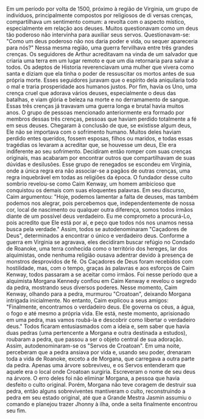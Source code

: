   Em um período por volta de 1500, próximo à região de Virginia, um grupo de indivíduos, principalmente compostos por religiosos de di  versas crenças, compartilhava um sentimento comum: a revolta com o aspecto místico, especialmente em relação aos deuses. Muitos questionavam como um deus tão poderoso não intervinha para auxiliar seus servos. Questionavam-se: "Como um deus poderoso não nos daria poder e vida, ou sequer apareceria para nós?"
  Nessa mesma região, uma guerra fervilhava entre três grandes crenças. Os seguidores de Arthur acreditavam na vinda de um salvador que criaria uma terra em um lugar remoto e que um dia retornaria para salvar a todos. Os adeptos de Historia reverenciavam uma mulher que vivera como santa e diziam que ela tinha o poder de ressuscitar os mortos antes de sua própria morte. Esses seguidores juravam que o espírito dela aniquilaria todo o mal e traria prosperidade aos humanos justos. Por fim, havia os Uno, uma crença cruel que adorava vários deuses, especialmente o deus das batalhas, e viam glória e beleza na morte e no derramamento de sangue.
  Essas três crenças já travavam uma guerra longa e brutal havia muitos anos. O grupo de pessoas mencionado anteriormente era formado por membros dessas três crenças, pessoas que haviam perdido totalmente a fé em seus deuses. Chegaram à conclusão de que, se existisse algum deus, Ele não se importava com o sofrimento humano. Muitos deles haviam perdido entes queridos, fossem esposas, filhos ou maridos, e todas essas tragédias os levaram a acreditar que, se houvesse um deus, Ele era indiferente ao seu sofrimento.
Decidiram então romper com suas crenças originais, mas acabaram por encontrar outros que compartilhavam de suas dúvidas e desilusões. Esse grupo de renegados se escondeu em Virginia, onde a única regra era não associar-se a pagãos de outras crenças, uma regra inquebrável em todas as religiões da época.
  O fundador desse culto sombrio revelou-se como Caim Kenway, um homem ambicioso que conquistou os demais com suas eloquentes palavras. Em seu discurso, Caim argumentou: "Hoje, podemos lamentar a falta de deuses, mas também podemos nos alegrar, pois percebemos que, independentemente de nossa cor, local de nascimento ou qualquer outra diferença, somos todos irmãos diante de um possível deus verdadeiro. Eu me comprometo a procurá-Lo, pois acredito que Ele está por aí, e peço que todos nós nos unamos nessa busca pela verdade."
Assim, todos se autodenominaram "Caçadores de Deus", determinados a encontrar o único e verdadeiro deus. Conforme a guerra em Virginia se agravava, eles decidiram buscar refúgio no Condado de Roanoke, uma terra conhecida como o território dos hereges, lar dos alquimistas, onde nenhuma religião ousava adentrar devido à presença de monstros desprovidos de fé.
  Os Caçadores de Deus foram recebidos com hostilidade, mas, com o tempo, graças às palavras e aos esforços de Caim Kenway, todos passaram a se aceitar como irmãos. Foi nesse período que a alquimista Morgana Kennedy confiou em Caim Kenway e revelou o segredo da pedra, mostrando seus diversos poderes.
Nesse momento, Caim Kenway, olhando para a pedra, murmurou "Croatoan", deixando Morgana intrigada inicialmente. No entanto, Caim explicou a seus amigos: "Finalmente, encontramos o verdadeiro deus. Ele governa os céus, a água, o fogo e até mesmo a própria vida. Ele está, neste momento, aprisionado em uma pedra, mas vamos roubá-la e descobrir como libertar o verdadeiro deus."
Todos ficaram entusiasmados com a ideia e, sem saber que havia duas pedras (uma pertencente a Morgana e outra destinada a estudos), roubaram a pedra, que passou a ser o objeto central de sua adoração. Assim, autodenominaram-se os "Servos de Croatoan". Em uma noite, perceberam que a pedra ansiava por vida e, usando seu poder, drenaram toda a vida de Roanoke, exceto a de Morgana, que carregava a outra parte da pedra.
  Apenas uma árvore sobreviveu, e os Servos entenderam que aquele era o local onde Croatoan surgiria. Escreveram o nome de seu deus na árvore. O erro deles foi não eliminar Morgana, a pessoa que havia desfeito o culto original. Porém, Morgana não teve coragem de destruir sua pedra, então alguns sobreviventes mantiveram o culto, reconstruindo a pedra em seu estado original, até que a Grande Mestra Jasmin assumiu o comando e planejou trazer Jhonny à ilha, onde a seita finalmente encontrou seu fim.
